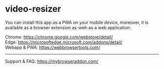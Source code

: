 # video-resizer

You can install this app as a PWA on your mobile device, moreover, it is available as a browser extension as-well-as a web application:  

Chrome: https://chrome.google.com/webstore/detail/  
Edge: https://microsoftedge.microsoft.com/addons/detail/  
Webapp & PWA: https://webbrowsertools.com/  

------------------------------

Support & FAQ: https://mybrowseraddon.com/  
